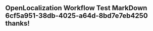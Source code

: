 <properties
ms.topic="hero-topic"
ms.test1="hero-topic"
ms.test2="test"/>

## OpenLocalization Workflow Test MarkDown 6cf5a951-38db-4025-a64d-8bd7e7eb4250 thanks!
